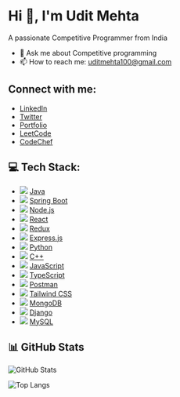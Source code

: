 # Hi 👋, I'm Udit Mehta

A passionate Competitive Programmer from India

- 💬 Ask me about Competitive programming
- 📫 How to reach me: [uditmehta100@gmail.com](mailto:uditmehta100@gmail.com)

## Connect with me:

-   [LinkedIn](https://www.linkedin.com/in/your-linkedin-profile)
-   [Twitter](https://twitter.com/your-twitter-handle)
-   [Portfolio](https://your-portfolio-url.com)
-   [LeetCode](https://leetcode.com/your-leetcode-profile)
-   [CodeChef](https://www.codechef.com/users/your-codechef-username)

## 💻 Tech Stack:

-   <img src="https://img.icons8.com/color/30/000000/java-coffee-cup-logo.png"> [Java](https://www.java.com/en/download/help/whatis_java.html)
-   <img src="https://img.icons8.com/color/30/000000/spring-logo.png"> [Spring Boot](https://spring.io/projects/spring-boot)
-   <img src="https://img.icons8.com/color/30/000000/nodejs.png"> [Node.js](https://nodejs.org/en/docs/)
-   <img src="https://img.icons8.com/color/30/000000/react-native.png"> [React](https://react.dev/)
-   <img src="https://img.icons8.com/color/30/000000/redux.png"> [Redux](https://redux.js.org/)
-   <img src="https://img.icons8.com/color/30/000000/express.png"> [Express.js](https://expressjs.com/)
-   <img src="https://img.icons8.com/color/30/000000/python--v1.png"> [Python](https://www.python.org/)
-   <img src="https://img.icons8.com/color/30/000000/c++.png"> [C++](https://isocpp.org/)
-   <img src="https://img.icons8.com/color/30/000000/javascript.png"> [JavaScript](https://www.javascript.com/)
-   <img src="https://img.icons8.com/color/30/000000/typescript.png"> [TypeScript](https://www.typescriptlang.org/)
-   <img src="https://img.icons8.com/color/30/000000/postman.png"> [Postman](https://www.postman.com/)
-   <img src="https://img.icons8.com/color/30/000000/tailwindcss.png"> [Tailwind CSS](https://tailwindcss.com/)
-   <img src="https://img.icons8.com/color/30/000000/mongodb.png"> [MongoDB](https://www.mongodb.com/)
-   <img src="https://img.icons8.com/color/30/000000/django.png"> [Django](https://www.djangoproject.com/)
-   <img src="https://img.icons8.com/color/30/000000/mysql-logo.png"> [MySQL](https://www.mysql.com/)

## 📊 GitHub Stats

![GitHub Stats](https://github-readme-stats.vercel.app/api?username=your-github-username&show_icons=true&theme=default)

![Top Langs](https://github-readme-stats.vercel.app/api/top-langs/?username=your-github-username&layout=compact&theme=default)
